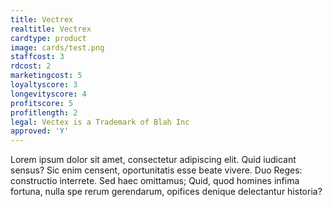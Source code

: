 ```yaml
---
title: Vectrex
realtitle: Vectrex
cardtype: product
image: cards/test.png
staffcost: 3
rdcost: 2
marketingcost: 5
loyaltyscore: 3
longevityscore: 4
profitscore: 5
profitlength: 2
legal: Vectex is a Trademark of Blah Inc
approved: 'Y'
---
```


Lorem ipsum dolor sit amet, consectetur adipiscing elit. Quid iudicant sensus? Sic enim censent, oportunitatis esse beate vivere. Duo Reges: constructio interrete. Sed haec omittamus; Quid, quod homines infima fortuna, nulla spe rerum gerendarum, opifices denique delectantur historia?
